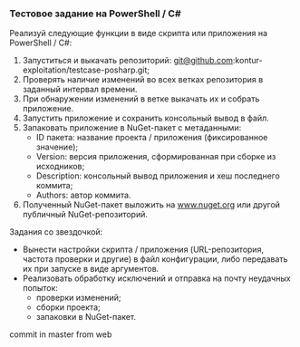 ### Тестовое задание на PowerShell / C#

Реализуй следующие функции в виде скрипта или приложения на PowerShell / C#:
1. Запуститься и выкачать репозиторий: git@github.com:kontur-exploitation/testcase-posharp.git;
2. Проверять наличие изменений во всех ветках репозитория в заданный интервал времени.
2. При обнаружении изменений в ветке выкачать их и собрать приложение.
3. Запустить приложение и сохранить консольный вывод в файл.
4. Запаковать приложение в NuGet-пакет с метаданными:
	* ID пакета: название проекта / приложения (фиксированное значение);
	* Version: версия приложения, сформированная при сборке из исходников;
	* Description: консольный вывод приложения и хеш последнего коммита;
	* Authors: автор коммита.
5. Полученный NuGet-пакет выложить на www.nuget.org или другой публичный NuGet-репозиторий.

Задания со звездочкой: 
* Вынести настройки скрипта / приложения (URL-репозитория, частота проверки и другие) в файл конфигурации, либо передавать их при запуске в виде аргументов.
* Реализовать обработку исключений и отправка на почту неудачных попыток:
	* проверки изменений;
	* сборки проекта;
	* запаковки в NuGet-пакет.


commit in master from web

